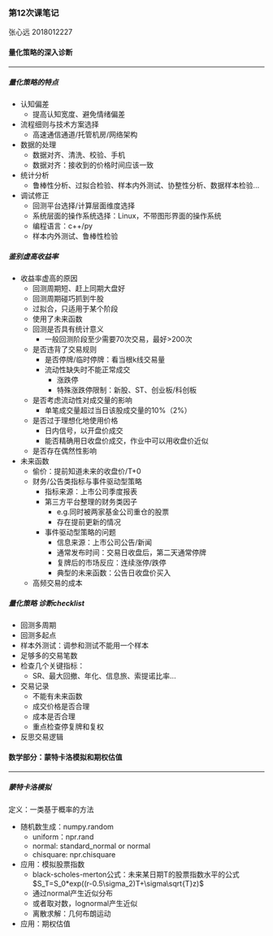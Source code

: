 ### 第12次课笔记
张心远 2018012227 

#### 量化策略的深入诊断

***
##### 量化策略的特点
* 认知偏差
	* 提高认知宽度、避免情绪偏差
* 流程细则与技术方案选择
	* 高速通信通道/托管机房/网络架构 
* 数据的处理
	* 数据对齐、清洗、校验、手机
	* 数据对齐：接收到的价格时间应该一致
* 统计分析
	* 鲁棒性分析、过拟合检验、样本内外测试、协整性分析、数据样本检验...
* 调试修正
	* 回测平台选择/计算层面维度选择
	* 系统层面的操作系统选择：Linux，不带图形界面的操作系统
	* 编程语言：c++/py
	* 样本内外测试、鲁棒性检验

##### 鉴别虚高收益率
* 收益率虚高的原因
	* 回测周期短、赶上同期大盘好
	* 回测周期碰巧抓到牛股
	* 过拟合，只适用于某个阶段
	* 使用了未来函数 
	* 回测是否具有统计意义
		* 一般回测阶段至少需要70次交易，最好>200次  
	* 是否违背了交易规则
		* 是否停牌/临时停牌：看当根k线交易量
		* 流动性缺失时不能正常成交
			* 涨跌停
			* 特殊涨跌停限制：新股、ST、创业板/科创板
	* 是否考虑流动性对成交量的影响
		* 单笔成交量超过当日该股成交量的10%（2%）
	* 是否过于理想化地使用价格
		* 日内信号，以开盘价成交
		* 能否精确用日收盘价成交，作业中可以用收盘价近似
	*	是否存在偶然性影响  
* 未来函数
	* 偷价：提前知道未来的收盘价/T+0
	* 财务/公告类指标与事件驱动型策略
		* 指标来源：上市公司季度报表
		* 第三方平台整理的财务类因子
			* e.g.同时被两家基金公司重仓的股票 
			* 存在提前更新的情况
		* 事件驱动型策略的问题
			* 信息来源：上市公司公告/新闻
			* 通常发布时间：交易日收盘后，第二天通常停牌
			* 复牌后的市场反应：连续涨停/跌停
			* 典型的未来函数：公告日收盘价买入
	* 高频交易的成本 

##### 量化策略 诊断checklist

* 回测多周期
* 回测多起点
* 样本外测试：调参和测试不能用一个样本
* 足够多的交易笔数
* 检查几个关键指标：
	* SR、最大回撤、年化、信息旅、索提诺比率...
* 交易记录
	* 不能有未来函数
	* 成交价格是否合理
	* 成本是否合理
	* 重点检查停复牌和复权
* 反思交易逻辑

#### 数学部分：蒙特卡洛模拟和期权估值
***
##### 蒙特卡洛模拟
定义：一类基于概率的方法
* 随机数生成：numpy.random
	* uniform：npr.rand
	* normal: standard_normal or normal
	* chisquare: npr.chisquare
*  应用：模拟股票指数
	* black-scholes-merton公式：未来某日期T的股票指数水平的公式
	$S_T=S_0*exp((r-0.5\sigma_2)T+\sigma\sqrt{T}z)$  
	* 通过normal产生近似分布
	* 或者取对数，lognormal产生近似 
	* 离散求解：几何布朗运动
* 应用：期权估值
